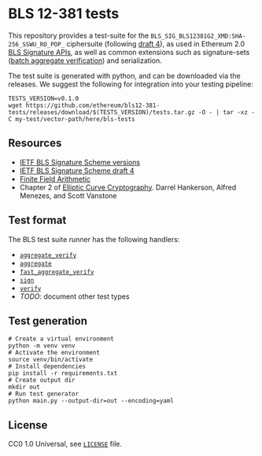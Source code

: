 # BLS 12-381 tests

This repository provides a test-suite for the `BLS_SIG_BLS12381G2_XMD:SHA-256_SSWU_RO_POP_` ciphersuite (following [draft 4](https://datatracker.ietf.org/doc/html/draft-irtf-cfrg-bls-signature-04)),
as used in Ethereum 2.0 [BLS Signature APIs](https://github.com/ethereum/eth2.0-specs/blob/v1.0.0/specs/phase0/beacon-chain.md#bls-signatures),
as well as common extensions such as signature-sets ([batch aggregate verification](https://ethresear.ch/t/fast-verification-of-multiple-bls-signatures/5407)) and serialization.

The test suite is generated with python, and can be downloaded via the releases.
We suggest the following for integration into your testing pipeline:

```shell
TESTS_VERSION=v0.1.0
wget https://github.com/ethereum/bls12-381-tests/releases/download/$(TESTS_VERSION)/tests.tar.gz -O - | tar -xz -C my-test/vector-path/here/bls-tests
```

## Resources

- [IETF BLS Signature Scheme versions](https://datatracker.ietf.org/doc/draft-irtf-cfrg-bls-signature/)
- [IETF BLS Signature Scheme draft 4](https://datatracker.ietf.org/doc/html/draft-irtf-cfrg-bls-signature-04)
- [Finite Field Arithmetic](http://www.springeronline.com/sgw/cda/pageitems/document/cda_downloaddocument/0,11996,0-0-45-110359-0,00.pdf)
- Chapter 2 of [Elliptic Curve Cryptography](http://cacr.uwaterloo.ca/ecc/). Darrel Hankerson, Alfred Menezes, and Scott Vanstone

## Test format

The BLS test suite runner has the following handlers:

- [`aggregate_verify`](./aggregate_verify.md)
- [`aggregate`](./aggregate.md)
- [`fast_aggregate_verify`](./fast_aggregate_verify.md)
- [`sign`](./sign.md)
- [`verify`](./verify.md)
- *TODO*: document other test types

## Test generation

```shell
# Create a virtual environment
python -m venv venv
# Activate the environment
source venv/bin/activate
# Install dependencies
pip install -r requirements.txt
# Create output dir
mkdir out
# Run test generator
python main.py --output-dir=out --encoding=yaml
```

## License

CC0 1.0 Universal, see [`LICENSE`](./LICENSE) file.
